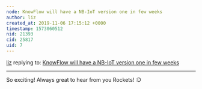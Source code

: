 ```yaml
---
node: KnowFlow will have a NB-IoT version one in few weeks
author: liz
created_at: 2019-11-06 17:15:12 +0000
timestamp: 1573060512
nid: 21393
cid: 25817
uid: 7
---
```




[liz](../profile/liz) replying to: [KnowFlow will have a NB-IoT version one in few weeks](../notes/rockets/11-05-2019/knowflow-will-have-a-nb-iot-version-one-in-few-weeks)

----
So exciting! Always great to hear from you Rockets! :D